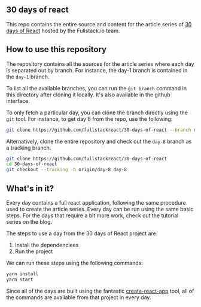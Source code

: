 ## 30 days of react

This repo contains the entire source and content for the article series of [30 days of React](https://www.fullstackreact.com/30-days-of-react) hosted by the Fullstack.io team. 

## How to use this repository

The repository contains all the sources for the article series where each day is separated out by branch. For instance, the day-1 branch is contained in the `day-1` branch. 

To list all the available branches, you can run the `git branch` command in this directory after cloning it locally. It's also available in the github interface.

To only fetch a particular day, you can clone the branch directly using the `git` tool. For instance, to get day 8 from the repo, use the following:

```bash
git clone https://github.com/fullstackreact/30-days-of-react --branch day-8
```

Alternatively, clone the entire repository and check out the `day-8` branch as a tracking branch. 

```bash
git clone https://github.com/fullstackreact/30-days-of-react
cd 30-days-of-react
git checkout --tracking -b origin/day-8 day-8
```

## What's in it?

Every day contains a full react application, following the same procedure used to create the article series. Every day can be run using the same basic steps. For the days that require a bit more work, check out the tutorial series on the blog. 

The steps to use a day from the 30 days of React project are:

1. Install the dependenciees
2. Run the project

We can run these steps using the following commands:

```bash
yarn install
yarn start
```

Since all of the days are built using the fantastic [create-react-app](https://github.com/facebookincubator/create-react-app) tool, all of the commands are available from that project in every day.

